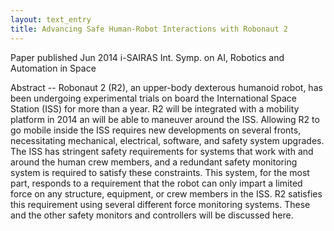 ```yaml
---
layout: text_entry
title: Advancing Safe Human-Robot Interactions with Robonaut 2
---
```

Paper published Jun 2014 i-SAIRAS Int. Symp. on AI, Robotics and Automation in Space

Abstract -- Robonaut 2 (R2), an upper-body dexterous humanoid robot, has been undergoing experimental trials on board the International Space Station (ISS) for more than a year. R2 will be integrated with a mobility platform in 2014 an will be able to maneuver around the ISS. Allowing R2 to go mobile inside the ISS requires new developments on several fronts, necessitating mechanical, electrical, software, and safety system upgrades. The ISS has stringent safety requirements for systems that work with and around the human crew members, and a redundant safety monitoring system is required to satisfy these constraints. This system, for the most part, responds to a requirement that the robot can only impart a limited force on any structure, equipment, or crew members in the ISS. R2 satisfies this requirement using several different force monitoring systems. These and the other safety monitors and controllers will be discussed here.


